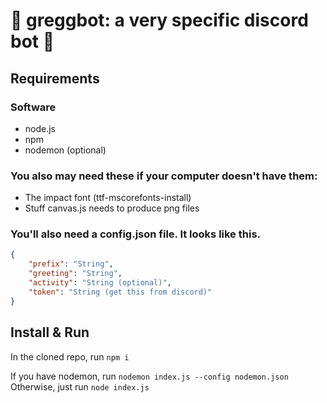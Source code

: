 # 🤖 greggbot: a very specific discord bot 🤖

## Requirements

### Software
- node.js
- npm
- nodemon (optional)

### You also may need these if your computer doesn't have them:
- The impact font (ttf-mscorefonts-install)
- Stuff canvas.js needs to produce png files

### You'll also need a config.json file. It looks like this.
```json
{
    "prefix": "String",
    "greeting": "String",
    "activity": "String (optional)",
    "token": "String (get this from discord)"
}
```

## Install & Run

In the cloned repo, run `npm i`

If you have nodemon, run `nodemon index.js --config nodemon.json`
Otherwise, just run `node index.js`
